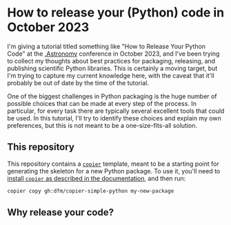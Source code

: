 # How to release your (Python) code in October 2023

I'm giving a tutorial titled something like "How to Release Your Python Code" at
the [.Astronomy](https://www.dotastronomy.com/twelve) conference in October
2023, and I've been trying to collect my thoughts about best practices for
packaging, releasing, and publishing scientific Python libraries. This is
certainly a moving target, but I'm trying to capture my current knowledge here,
with the caveat that it'll probably be out of date by the time of the tutorial.

One of the biggest challenges in Python packaging is the huge number of possible
choices that can be made at every step of the process. In particular, for every
task there are typically several excellent tools that could be used. In this
tutorial, I'll try to identify these choices and explain my own preferences, but
this is not meant to be a one-size-fits-all solution.

## This repository

This repository contains a [`copier`](https://copier.readthedocs.io) template,
meant to be a starting point for generating the skeleton for a new Python
package. To use it, you'll need to [install `copier` as described in the
documentation](https://copier.readthedocs.io), and then run:

```bash
copier copy gh:dfm/copier-simple-python my-new-package
```

## Why release your code?
